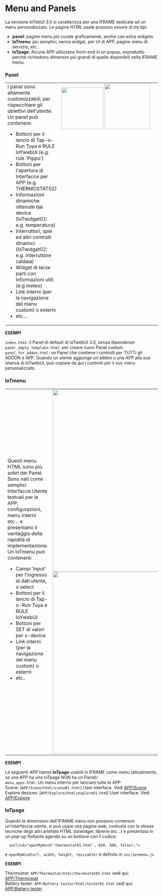 # Menu and Panels
La versione IoTebUI 3.0 si caratterizza per una IFRAME dedicata ad un menu personalizzato.
Le pagine HTML usate possono essere di tre tipi:
* **panel**: pagine menu più curate graficamente, anche con extra widgets.
* **IoTmenu**: più semplici, senza widget, per UI di APP, pagine menu di servizio, etc..
* **IoTpage**: Alcune APP utilizzano front-end in un popup, soprattutto perchè richiedono dimensini più grandi di quelle disponibili nella IFRAME menu. 

### Panel
<table><tr><td>
  I panel sono altamente customizzabili, per rispecchiare gli obiettivi dell'utente. <br>
Un panel può contenere:
  
* Bottoni per il lancio di Tap-o-Run Tuya e RULE IoYwebUI (e.g. rule 'Pippo')
* Bottoni per l'apertura di Interfacce per APP (e.g. THERMOSTAT02)
* Informazioni dinamiche ottenute dai device (IoTwidget01: e.g. temperatura)
* Interruttori, spie ed altri controlli dinamici (IoTwidget02: e.g. interruttore caldaia)
* Widget di terze parti con informazioni utili (e.g meteo)
* Link interni (per la navigazione del menu custom) o esterni
* etc...
</td><td width="330" style="white-space:nowrap; vertical-align:top;">
  <img width="138"  src="https://github.com/user-attachments/assets/c8186b88-2cb0-47b1-acda-95e654b01ef3"/> <img width="150"  src="https://github.com/user-attachments/assets/e0df29eb-f45f-46b0-9bbb-f5c97a49c54d"/>  
</td></tr></table>


**ESEMPI**

`index.html`: il Panel di default di IoTwebUI 3.0, senza dipendenze<br>
`panel_empty_template.html`: per creare nuovi Panel custom.<br>
`panel_for_addon.html`: un Panel che contiene i controlli per TUTTi gli ADDON e APP. Quando un utente aggiunge un'addon o una APP alla sua istanza di IoTwebUI, può copiare da qui i controlli per il suo menu personalizzato.

### IoTmenu
<table><tr><td>
Questi menu HTML sono più sobri dei Panel. Sono nati come semplici Interfacce Utente testuali per le APP, configurazioni, menu interni etc... e presentano il vantaggio della rapidità di implementazione.<br>
Un IoTmenu può contenere:
  
* Campi 'input' per l'ingresso di dati utente, o select
* Bottoni per il lancio di Tap-o-Run Tuya e RULE IoYwebUI
* Bottoni per SET di valori per x-device
* Link interni (per la navigazione del menu custom) o esterni
* etc..
  
</td><td>
  <img  width="600" src="https://github.com/user-attachments/assets/037dc0c9-23ab-4404-8528-60e7e305bd49"/><br>
  <img width="600" src="https://github.com/user-attachments/assets/97b622af-95ae-4e32-9a7c-fc90960883d7" />
</td></tr></table>

**ESEMPI**

Le seguenti APP hanno **IoTpage** usabili in IFRAME come menu (attualmente, se una APP ha una IoTpage NON ha un Panel): <br>
`menu_apps.html`: Un menu interno per lanciare tutte le APP<br>
Scene: (`APP/Scene/html/scene01.html`) User interface. Vedi [APP/Scene](https://github.com/msillano/IoTwebUI/blob/main/APP/Scene/LEGGIMI.md) <br>
Explore devices: (`APP/Explore/html/explore01.htm`l) User interface. Vedi [APP/Explore](https://github.com/msillano/IoTwebUI/tree/main/APP/Explore) <br>

### IoTpage

Quando le dimensioni dell'IFRAME menu non possono contenere un'interfaccia utente, si può usare una pagina web, costruita con le stesse tecniche degli altri artefatti HTML (iotwidget, librerie etc...) e presentata in un pop-up flottante agendo su un bottone con il codice.
```
  onClick="openMyWind('thermostat01.html', 650, 300, false);">
```
 e `openMyWind(url, width, height, resizable)`  è definito in `inc/iotmenu.js` 

**ESEMPI**

Thermostat:  `APP/Thermostat/html/thermostat01.html` vedi qui: [APP/Thermostat](https://github.com/msillano/IoTwebUI/blob/main/APP/Thermostat/README.md)  <br>
Battery tester: `APP/Battery tester/html/tester01.html` vedi qui: [APP/Battery tester](https://github.com/msillano/IoTwebUI/blob/main/APP/Battyery%20tester/Ba)
